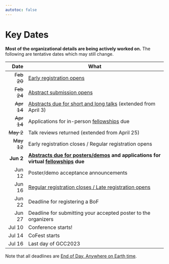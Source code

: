 ```yaml
---
autotoc: false
---
```


<slot name="/events/gcc2023/header" />

# Key Dates

**Most of the organizational details are being actively worked on.** The
following are tentative dates which may still change.

| Date   | What |
| -----: | ---  |
| ~~Feb 20~~ | [Early registration opens](/events/gcc2023/register/) |
| ~~Feb 24~~ | [Abstract submission opens](/events/gcc2023/abstracts/) |
| ~~Apr 14~~ | [Abstracts due for short and long talks](/events/gcc2023/abstracts/) (extended from April 3) |
| ~~Apr 14~~ | Applications for in-person [fellowships](/events/gcc2023/fellowships/) due |
| ~~May 2~~  | Talk reviews returned (extended from April 25) |
| ~~May 12~~ | Early registration closes / Regular registration opens |
| **Jun 2**  | **[Abstracts due for posters/demos](/events/gcc2023/abstracts/) and applications for virtual [fellowships](/events/gcc2023/fellowships/) due** |
| Jun 12 | Poster/demo acceptance announcements |
| Jun 16 | [Regular registration closes / Late registration opens](/events/gcc2023/register/) |
| Jun 22 | Deadline for registering a BoF |
| Jun 27 | Deadline for submitting your accepted poster to the organizers |
| Jul 10 | Conference starts! |
| Jul 14 | CoFest starts |
| Jul 16 | Last day of GCC2023 |

Note that all deadlines are [End of Day, Anywhere on Earth time](https://time.is/Anywhere_on_Earth).
